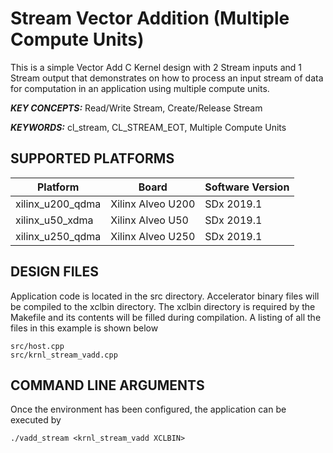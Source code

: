Stream Vector Addition (Multiple Compute Units)
======================

This is a simple Vector Add C Kernel design with 2 Stream inputs and 1 Stream output that demonstrates on how to process an input stream of data for computation in an application using multiple compute units.

***KEY CONCEPTS:*** Read/Write Stream, Create/Release Stream

***KEYWORDS:*** cl_stream, CL_STREAM_EOT, Multiple Compute Units

## SUPPORTED PLATFORMS
Platform | Board             | Software Version
---------|-------------------|-----------------
xilinx_u200_qdma|Xilinx Alveo U200|SDx 2019.1
xilinx_u50_xdma|Xilinx Alveo U50|SDx 2019.1
xilinx_u250_qdma|Xilinx Alveo U250|SDx 2019.1


##  DESIGN FILES
Application code is located in the src directory. Accelerator binary files will be compiled to the xclbin directory. The xclbin directory is required by the Makefile and its contents will be filled during compilation. A listing of all the files in this example is shown below

```
src/host.cpp
src/krnl_stream_vadd.cpp
```

##  COMMAND LINE ARGUMENTS
Once the environment has been configured, the application can be executed by
```
./vadd_stream <krnl_stream_vadd XCLBIN>
```

